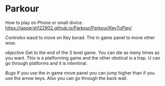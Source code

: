 # Parkour

How to play on Phone or small divice.
https://jaspersh122902.github.io/Parkour/Parkour/KeyToPlay/

*Controles*
wasd to move on Key borad.
The in game panel to move other wise.

*objective*
Get to the end of the 3 level game. You can die as meny times as you want. This is a platforming game and the other obstical is a trap. U can go through platforms and it is intentinal.

*Bugs*
If you use the in game move panel you can jump higher than if you use the arrow keys. Also you can go through the back wall.
